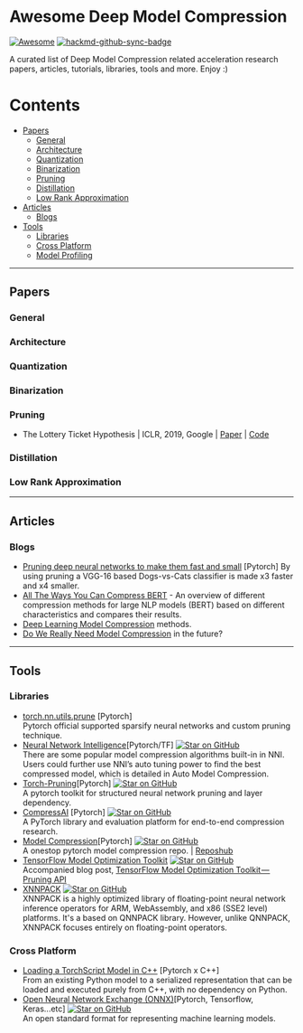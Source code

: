 # Awesome Deep Model Compression 
[![Awesome](https://awesome.re/badge.svg)](https://awesome.re) [![hackmd-github-sync-badge](https://hackmd.io/uDS93NOpStaNuKB2Y1KXLQ/badge)](https://hackmd.io/uDS93NOpStaNuKB2Y1KXLQ)

A curated list of Deep Model Compression related  acceleration research papers, articles, tutorials, libraries, tools and more. Enjoy :)



# Contents
- [Papers](#papers)
  - [General](#general)
  - [Architecture](#architecture)
  - [Quantization](#quantization)
  - [Binarization](#binarization)
  - [Pruning](#pruning)
  - [Distillation](#distillation)
  - [Low Rank Approximation](#low-rank-approximation)
- [Articles](#articles)
  - [Blogs](#blogs)
- [Tools](#tools)
  - [Libraries](#libraries)
  - [Cross Platform](#cross-platform)
  - [Model Profiling](#model-profiling)
---


## Papers
### General

### Architecture

### Quantization

### Binarization

### Pruning
- The Lottery Ticket Hypothesis | ICLR, 2019, Google | [Paper](https://openreview.net/pdf?id=rJl-b3RcF7) | [Code](https://github.com/google-research/lottery-ticket-hypothesis)
### Distillation

### Low Rank Approximation

---
## Articles
### Blogs
- [Pruning deep neural networks to make them fast and small](https://jacobgil.github.io/deeplearning/pruning-deep-learning) [Pytorch] By using pruning a VGG-16 based Dogs-vs-Cats classifier is made x3 faster and x4 smaller.
- [All The Ways You Can Compress BERT](http://mitchgordon.me/machine/learning/2019/11/18/all-the-ways-to-compress-BERT.html) - An overview of different compression methods for large NLP models (BERT) based on different characteristics and compares their results.
- [Deep Learning Model Compression](https://rachitsingh.com/deep-learning-model-compression/) methods.
- [Do We Really Need Model Compression](http://mitchgordon.me/machine/learning/2020/01/13/do-we-really-need-model-compression.html) in the future?

---
## Tools
### Libraries
- [torch.nn.utils.prune](https://pytorch.org/tutorials/intermediate/pruning_tutorial.html) [Pytorch]  
Pytorch official supported sparsify neural networks and custom pruning technique.
- [Neural Network Intelligence](https://nni.readthedocs.io/en/v1.6/model_compression.html)[Pytorch/TF]
[![Star on GitHub](https://img.shields.io/github/stars/microsoft/nni.svg?style=social)](https://github.com/microsoft/nni)  
There are some popular model compression algorithms built-in in NNI. Users could further use NNI’s auto tuning power to find the best compressed model, which is detailed in Auto Model Compression.
- [Torch-Pruning](https://github.com/VainF/Torch-Pruning)[Pytorch]
[![Star on GitHub](https://img.shields.io/github/stars/VainF/Torch-Pruning.svg?style=social)](https://github.com/VainF/Torch-Pruning)  
A pytorch toolkit for structured neural network pruning and layer dependency. 
- [CompressAI](https://github.com/InterDigitalInc/CompressAI) [Pytorch]
[![Star on GitHub](https://img.shields.io/github/stars/InterDigitalInc/CompressAI.svg?style=social)](https://github.com/InterDigitalInc/CompressAI)  
A PyTorch library and evaluation platform for end-to-end compression research.
- [Model Compression](https://github.com/j-marple-dev/model_compression)[Pytorch] 
[![Star on GitHub](https://img.shields.io/github/stars/j-marple-dev/model_compression.svg?style=social)](https://github.com/j-marple-dev/model_compression)  
A onestop pytorch model compression repo. | [Reposhub](https://reposhub.com/python/deep-learning/j-marple-dev-model_compression.html)
- [TensorFlow Model Optimization Toolkit](https://github.com/tensorflow/model-optimization) 
[![Star on GitHub](https://img.shields.io/github/stars/tensorflow/model-optimization.svg?style=social)](https://github.com/tensorflow/model-optimization)  
Accompanied blog post, [TensorFlow Model Optimization Toolkit — Pruning API](https://medium.com/tensorflow/tensorflow-model-optimization-toolkit-pruning-api-42cac9157a6a?linkId=67380711) 
- [XNNPACK](https://github.com/google/xnnpack) 
[![Star on GitHub](https://img.shields.io/github/stars/google/xnnpack.svg?style=social)](https://github.com/google/xnnpack)  
XNNPACK is a highly optimized library of floating-point neural network inference operators for ARM, WebAssembly, and x86 (SSE2 level) platforms. It's a based on QNNPACK library. However, unlike QNNPACK, XNNPACK focuses entirely on floating-point operators. 

### Cross Platform
- [Loading a TorchScript Model in C++](https://pytorch.org/tutorials/advanced/cpp_export.html) [Pytorch x C++]  
From an existing Python model to a serialized representation that can be loaded and executed purely from C++, with no dependency on Python.
- [Open Neural Network Exchange (ONNX)](https://github.com/onnx/tutorials)[Pytorch, Tensorflow, Keras...etc]
[![Star on GitHub](https://img.shields.io/github/stars/onnx/onnx.svg?style=social)](https://github.com/onnx/onnx)  
An open standard format for representing machine learning models. 
